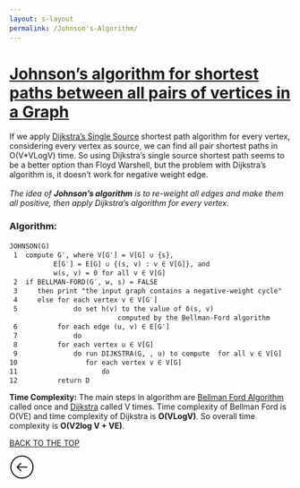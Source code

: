 ```yaml
---
layout: s-layout
permalink: /Johnson's-Algorithm/
---
```

<html>
<head>
  <link href="https://fonts.googleapis.com/css?family=Raleway" rel="stylesheet">
<style> 
h1.ab{
font-family: 'Raleway', sans-serif;
}
</style>
</head>
</html>

<h1><u>Johnson’s algorithm for shortest paths between all pairs of vertices in a Graph</u></h1>

If we apply [Dijkstra’s Single Source]() shortest path algorithm for every vertex, considering every vertex as source, we can find all pair shortest paths in O(V*VLogV) time. So using Dijkstra’s single source shortest path seems to be a better option than Floyd Warshell, but the problem with Dijkstra’s algorithm is, it doesn’t work for negative weight edge.<br>
<br>
<i>The idea of <b>Johnson’s algorithm</b> is to re-weight all edges and make them all positive, then apply Dijkstra’s algorithm for every vertex.</i>

### Algorithm:

```
JOHNSON(G)
 1  compute G′, where V[G′] = V[G] ∪ {s},
           E[G′] = E[G] ∪ {(s, v) : v ∈ V[G]}, and
           w(s, v) = 0 for all v ∈ V[G]
 2  if BELLMAN-FORD(G′, w, s) = FALSE
 3     then print "the input graph contains a negative-weight cycle"
 4     else for each vertex v ∈ V[G′]
 5              do set h(v) to the value of δ(s, v)
                           computed by the Bellman-Ford algorithm
 6          for each edge (u, v) ∈ E[G′]
 7              do 
 8          for each vertex u ∈ V[G]
 9              do run DIJKSTRA(G, , u) to compute  for all v ∈ V[G]
10                 for each vertex v ∈ V[G]
11                     do 
12          return D

```
__Time Complexity:__ The main steps in algorithm are [Bellman Ford Algorithm]() called once and [Dijkstra]() called V times. Time complexity of Bellman Ford is O(VE) and time complexity of Dijkstra is __O(VLogV)__. So overall time complexity is __O(V2log V + VE)__.

[BACK TO THE TOP](#top)                                           

 [![](/img/back.png)](/Our-Picks)
